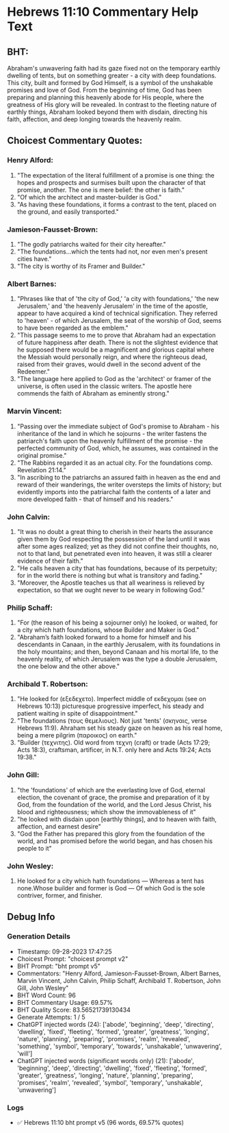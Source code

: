 # Hebrews 11:10 Commentary Help Text

## BHT:
Abraham's unwavering faith had its gaze fixed not on the temporary earthly dwelling of tents, but on something greater - a city with deep foundations. This city, built and formed by God Himself, is a symbol of the unshakable promises and love of God. From the beginning of time, God has been preparing and planning this heavenly abode for His people, where the greatness of His glory will be revealed. In contrast to the fleeting nature of earthly things, Abraham looked beyond them with disdain, directing his faith, affection, and deep longing towards the heavenly realm.

## Choicest Commentary Quotes:
### Henry Alford:
1. "The expectation of the literal fulfillment of a promise is one thing: the hopes and prospects and surmises built upon the character of that promise, another. The one is mere belief: the other is faith." 
2. "Of which the architect and master-builder is God." 
3. "As having these foundations, it forms a contrast to the tent, placed on the ground, and easily transported."

### Jamieson-Fausset-Brown:
1. "The godly patriarchs waited for their city hereafter."
2. "The foundations...which the tents had not, nor even men's present cities have."
3. "The city is worthy of its Framer and Builder."

### Albert Barnes:
1. "Phrases like that of 'the city of God,' 'a city with foundations,' 'the new Jerusalem,' and 'the heavenly Jerusalem' in the time of the apostle, appear to have acquired a kind of technical signification. They referred to 'heaven' - of which Jerusalem, the seat of the worship of God, seems to have been regarded as the emblem."
2. "This passage seems to me to prove that Abraham had an expectation of future happiness after death. There is not the slightest evidence that he supposed there would be a magnificent and glorious capital where the Messiah would personally reign, and where the righteous dead, raised from their graves, would dwell in the second advent of the Redeemer."
3. "The language here applied to God as the 'architect' or framer of the universe, is often used in the classic writers. The apostle here commends the faith of Abraham as eminently strong."

### Marvin Vincent:
1. "Passing over the immediate subject of God's promise to Abraham - his inheritance of the land in which he sojourns - the writer fastens the patriarch's faith upon the heavenly fulfillment of the promise - the perfected community of God, which, he assumes, was contained in the original promise." 
2. "The Rabbins regarded it as an actual city. For the foundations comp. Revelation 21:14."
3. "In ascribing to the patriarchs an assured faith in heaven as the end and reward of their wanderings, the writer oversteps the limits of history; but evidently imports into the patriarchal faith the contents of a later and more developed faith - that of himself and his readers."

### John Calvin:
1. "It was no doubt a great thing to cherish in their hearts the assurance given them by God respecting the possession of the land until it was after some ages realized; yet as they did not confine their thoughts, no, not to that land, but penetrated even into heaven, it was still a clearer evidence of their faith." 
2. "He calls heaven a city that has foundations, because of its perpetuity; for in the world there is nothing but what is transitory and fading." 
3. "Moreover, the Apostle teaches us that all weariness is relieved by expectation, so that we ought never to be weary in following God."

### Philip Schaff:
1. "For (the reason of his being a sojourner only) he looked, or waited, for a city which hath foundations, whose Builder and Maker is God." 
2. "Abraham’s faith looked forward to a home for himself and his descendants in Canaan, in the earthly Jerusalem, with its foundations in the holy mountains; and then, beyond Canaan and his mortal life, to the heavenly reality, of which Jerusalem was the type a double Jerusalem, the one below and the other above."

### Archibald T. Robertson:
1. "He looked for (εξεδεχετο). Imperfect middle of εκδεχομαι (see on Hebrews 10:13) picturesque progressive imperfect, his steady and patient waiting in spite of disappointment."
2. "The foundations (τους θεμελιους). Not just 'tents' (σκηναις, verse Hebrews 11:9). Ahraham set his steady gaze on heaven as his real home, being a mere pilgrim (παροικος) on earth."
3. "Builder (τεχνιτης). Old word from τεχνη (craft) or trade (Acts 17:29; Acts 18:3), craftsman, artificer, in N.T. only here and Acts 19:24; Acts 19:38."

### John Gill:
1. "the 'foundations' of which are the everlasting love of God, eternal election, the covenant of grace, the promise and preparation of it by God, from the foundation of the world, and the Lord Jesus Christ, his blood and righteousness; which show the immovableness of it"
2. "he looked with disdain upon [earthly things], and to heaven with faith, affection, and earnest desire"
3. "God the Father has prepared this glory from the foundation of the world, and has promised before the world began, and has chosen his people to it"

### John Wesley:
1. He looked for a city which hath foundations — Whereas a tent has none.Whose builder and former is God — Of which God is the sole contriver, former, and finisher.


## Debug Info
### Generation Details
- Timestamp: 09-28-2023 17:47:25
- Choicest Prompt: "choicest prompt v2"
- BHT Prompt: "bht prompt v5"
- Commentators: "Henry Alford, Jamieson-Fausset-Brown, Albert Barnes, Marvin Vincent, John Calvin, Philip Schaff, Archibald T. Robertson, John Gill, John Wesley"
- BHT Word Count: 96
- BHT Commentary Usage: 69.57%
- BHT Quality Score: 83.56521739130434
- Generate Attempts: 1 / 5
- ChatGPT injected words (24):
	['abode', 'beginning', 'deep', 'directing', 'dwelling', 'fixed', 'fleeting', 'formed', 'greater', 'greatness', 'longing', 'nature', 'planning', 'preparing', 'promises', 'realm', 'revealed', 'something', 'symbol', 'temporary', 'towards', 'unshakable', 'unwavering', 'will']
- ChatGPT injected words (significant words only) (21):
	['abode', 'beginning', 'deep', 'directing', 'dwelling', 'fixed', 'fleeting', 'formed', 'greater', 'greatness', 'longing', 'nature', 'planning', 'preparing', 'promises', 'realm', 'revealed', 'symbol', 'temporary', 'unshakable', 'unwavering']

### Logs
- ✅ Hebrews 11:10 bht prompt v5 (96 words, 69.57% quotes)
